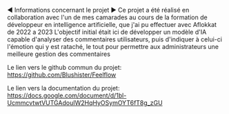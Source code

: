 ◄ Informations concernant le projet ►
Ce projet a été réalisé en collaboration avec l'un de mes camarades au cours de la formation de développeur en intelligence artificielle, que j'ai pu effectuer avec Aflokkat de 2022 a 2023
L'objectif initial était ici de développer un modèle d'IA capable d'analyser des commentaires utilisateurs, puis d'indiquer à celui-ci l'émotion qui y est rataché, le tout pour permettre aux administrateurs une meilleure gestion des commentaires

Le lien vers le github commun du projet:
https://github.com/Blushister/Feelflow

Le lien vers la documentation du projet:
https://docs.google.com/document/d/1bl-UcmmcvtwtVUTGAdouIW2HqHyOSymOYT6fT8g_zGU
